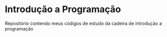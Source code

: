 <h1>Introdução a Programação</h1>
<p>Repositório contendo meus códigos de estudo da cadeira de introdução a programação</p>
